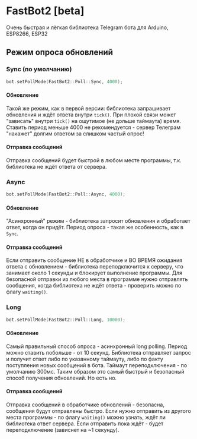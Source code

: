 # FastBot2 [beta]
Очень быстрая и лёгкая библиотека Telegram бота для Arduino, ESP8266, ESP32

## Режим опроса обновлений
### Sync (по умолчанию)
```cpp
bot.setPollMode(FastBot2::Poll::Sync, 4000);
```
#### Обновление
Такой же режим, как в первой версии: библиотека запрашивает обновления и ждёт ответа внутри `tick()`. При плохой связи может "зависать" внутри `tick()` на ощутимое (не дольше таймаута) время. Ставить период меньше 4000 не рекомендуется - сервер Телеграм "накажет" долгим ответом за слишком частый опрос!

#### Отправка сообщений
Отправка сообщений будет быстрой в любом месте программы, т.к. библиотека не ждёт ответа от сервера.

### Async
```cpp
bot.setPollMode(FastBot2::Poll::Async, 4000);
```
#### Обновление
"Асинхронный" режим - библиотека запросит обновления и обработает ответ, когда он придёт. Период опроса - такая же особенность, как в `Sync`.

#### Отправка сообщений
Если отправить сообщение НЕ в обработчике и ВО ВРЕМЯ ожидания ответа с обновлением - библиотека переподключится к серверу, что занимает около 1 секунды и блокирует выполнение программы. Для безопасной отправки из любого места в программе нужно отправлять сообщения, когда библиотека не ждёт ответа - проверить можно по флагу `waiting()`.

### Long
```cpp
bot.setPollMode(FastBot2::Poll::Long, 10000);
```
#### Обновление
Самый правильный способ опроса - асинхронный long polling. Период можно ставить побольше - от 10 секунд. Библиотека отправляет запрос и получит ответ либо по указанному таймауту, либо по факту поступления новых сообщений в бота. Таймаут переподключения - по умолчанию 300мс. Таким образом это самый быстрый и безопасный способ получения обновлений. Но есть но.

#### Отправка сообщений
Отправка сообщений в обработчике обновлений - безопасна, сообщения будут отправлены быстро. Если нужно отправить из другого места программы - по флагу `waiting()` можно узнать, ждёт ли библиотека ответ сервера. Если отправить пока ждёт - будет переподключение (зависнет на ~1 секунду).